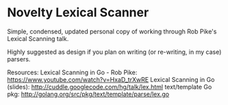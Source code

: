 Novelty Lexical Scanner
===========

Simple, condensed, updated personal copy of working through Rob Pike's Lexical Scanning talk.

Highly suggested as design if you plan on writing (or re-writing, in my case) parsers.

Resources:
Lexical Scanning in Go - Rob Pike:	https://www.youtube.com/watch?v=HxaD_trXwRE
Lexical Scanning in Go (slides):	http://cuddle.googlecode.com/hg/talk/lex.html
text/template Go pkg:				http://golang.org/src/pkg/text/template/parse/lex.go
